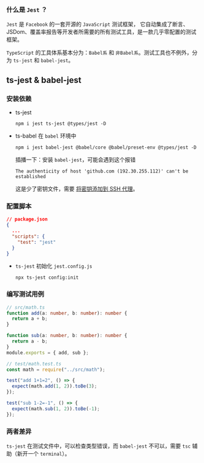 ### 什么是 `Jest` ？

`Jest` 是 `Facebook` 的一套开源的 `JavaScript` 测试框架， 它自动集成了断言、JSDom、覆盖率报告等开发者所需要的所有测试工具，是一款几乎零配置的测试框架。

`TypeScript` 的工具体系基本分为：`Babel系` 和 `非Babel系`。测试工具也不例外，分为 `ts-jest` 和 `babel-jest`。

## ts-jest & babel-jest

### 安装依赖

- ts-jest
  ```
  npm i jest ts-jest @types/jest -D
  ```
- ts-babel
  在 `babel` 环境中
  ```
  npm i jest babel-jest @babel/core @babel/preset-env @types/jest -D
  ```
  插播一下：安装 `babel-jest`，可能会遇到这个报错
  ```
  The authenticity of host 'github.com (192.30.255.112)' can't be established
  ```
  这是少了密钥文件，需要 [将密钥添加到 SSH 代理](https://docs.github.com/cn/github/authenticating-to-github/generating-a-new-ssh-key-and-adding-it-to-the-ssh-agent)。

### 配置脚本

```json
// package.json
{
  ...
  "scripts": {
    "test": "jest"
  }
}
```

- `ts-jest`
  初始化 `jest.config.js`
  ```
  npx ts-jest config:init
  ```

### 编写测试用例

```ts
// src/math.ts
function add(a: number, b: number): number {
  return a + b;
}

function sub(a: number, b: number): number {
  return a - b;
}
module.exports = { add, sub };
```

```ts
// test/math.test.ts
const math = require("../src/math");

test("add 1+1=2", () => {
  expect(math.add(1, 2)).toBe(3);
});

test("sub 1-2=-1", () => {
  expect(math.sub(1, 2)).toBe(-1);
});
```

### 两者差异

`ts-jest` 在测试文件中，可以检查类型错误，而 `babel-jest` 不可以，需要 `tsc` 辅助（新开一个 `terminal`）。

